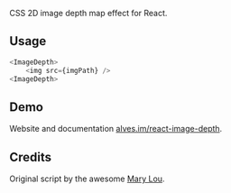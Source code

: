 CSS 2D image depth map effect for React.

## Usage

```js
<ImageDepth>
	<img src={imgPath} />
<ImageDepth>
```

## Demo

Website and documentation [alves.im/react-image-depth](http://alves.im/react-image-depth).

## Credits

Original script by the awesome [Mary Lou](http://tympanus.net/codrops/2015/05/28/image-tilt-effect/).
